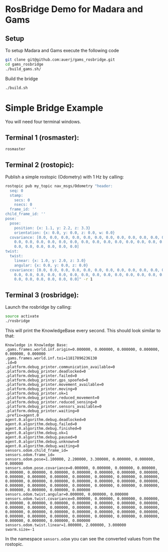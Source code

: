 # RosBridge Demo for Madara and Gams

## Setup

To setup Madara and Gams execute the following code
```bash
git clone git@github.com:auerj/gams_rosbridge.git
cd gams_rosbridge
./build_gams.sh/
```
Build the bridge
```bash
./build.sh
```

# Simple Bridge Example
You will need four terminal windows.

## Terminal 1 (rosmaster):
```bash
rosmaster
```

## Terminal 2 (rostopic):
Publish a simple rostopic (Odometry) with 1 Hz by calling:
```bash
rostopic pub my_topic nav_msgs/Odometry "header:
  seq: 0
  stamp:
    secs: 0
    nsecs: 0
  frame_id: ''
child_frame_id: ''
pose:
  pose:
    position: {x: 1.1, y: 2.2, z: 3.3}
    orientation: {x: 0.0, y: 0.0, z: 0.0, w: 0.0}
  covariance: [0.0, 0.0, 0.0, 0.0, 0.0, 0.0, 0.0, 0.0, 0.0, 0.0, 0.0, 0.0, 0.0, 0.0,
    0.0, 0.0, 0.0, 0.0, 0.0, 0.0, 0.0, 0.0, 0.0, 0.0, 0.0, 0.0, 0.0, 0.0, 0.0, 0.0,
    0.0, 0.0, 0.0, 0.0, 0.0, 0.0]
twist:
  twist:
    linear: {x: 1.0, y: 2.0, z: 3.0}
    angular: {x: 0.0, y: 0.0, z: 0.0}
  covariance: [0.0, 0.0, 0.0, 0.0, 0.0, 0.0, 0.0, 0.0, 0.0, 0.0, 0.0, 0.0, 0.0, 0.0,
    0.0, 0.0, 0.0, 0.0, 0.0, 0.0, 0.0, 0.0, 0.0, 0.0, 0.0, 0.0, 0.0, 0.0, 0.0, 0.0,
    0.0, 0.0, 0.0, 0.0, 0.0, 0.0]" -r 1
```

## Terminal 3 (rosbridge):
Launch the rosbridge by calling:
```bash
source activate
./rosbridge
```
This will print the KnowledgeBase every second. This should look similar to that:
```
Knowledge in Knowledge Base:
.gams.frames.world.inf.origin=0.000000, 0.000000, 0.000000, 0.000000, 0.000000, 0.000000
.gams.frames.world.inf.toi=11817896236130
.id=0
.platform.debug_printer.communication_available=0
.platform.debug_printer.deadlocked=0
.platform.debug_printer.failed=0
.platform.debug_printer.gps_spoofed=0
.platform.debug_printer.movement_available=0
.platform.debug_printer.moving=0
.platform.debug_printer.ok=1
.platform.debug_printer.reduced_movement=0
.platform.debug_printer.reduced_sensing=0
.platform.debug_printer.sensors_available=0
.platform.debug_printer.waiting=0
.prefix=agent.0
agent.0.algorithm.debug.deadlocked=0
agent.0.algorithm.debug.failed=0
agent.0.algorithm.debug.finished=0
agent.0.algorithm.debug.ok=1
agent.0.algorithm.debug.paused=0
agent.0.algorithm.debug.unknown=0
agent.0.algorithm.debug.waiting=0
sensors.odom.child_frame_id=
sensors.odom.frame_id=
sensors.odom.pose=1.100000, 2.200000, 3.300000, 0.000000, 0.000000, 0.000000
sensors.odom.pose.covariance=0.000000, 0.000000, 0.000000, 0.000000, 0.000000, 0.000000, 0.000000, 0.000000, 0.000000, 0.000000, 0.000000, 0.000000, 0.000000, 0.000000, 0.000000, 0.000000, 0.000000, 0.000000, 0.000000, 0.000000, 0.000000, 0.000000, 0.000000, 0.000000, 0.000000, 0.000000, 0.000000, 0.000000, 0.000000, 0.000000, 0.000000, 0.000000, 0.000000, 0.000000, 0.000000, 0.000000
sensors.odom.twist.angular=0.000000, 0.000000, 0.000000
sensors.odom.twist.covariance=0.000000, 0.000000, 0.000000, 0.000000, 0.000000, 0.000000, 0.000000, 0.000000, 0.000000, 0.000000, 0.000000, 0.000000, 0.000000, 0.000000, 0.000000, 0.000000, 0.000000, 0.000000, 0.000000, 0.000000, 0.000000, 0.000000, 0.000000, 0.000000, 0.000000, 0.000000, 0.000000, 0.000000, 0.000000, 0.000000, 0.000000, 0.000000, 0.000000, 0.000000, 0.000000, 0.000000
sensors.odom.twist.linear=1.000000, 2.000000, 3.000000
swarm.size=-1
```
In the namespace `sensors.odom` you can see the converted values from the rostopic.